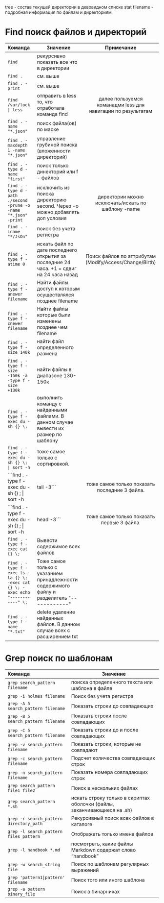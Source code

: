 tree - состав текущей директории в девовидном списке 
stat filename - подробная информация по файлам и директориям
# Find поиск файлов и директорий

| Команда              | Значение                               | Примечание      |
| :------------------- | -------------------------------------- |:---------------:|
|```find``` |рекурсивно показать все что в директории||
|```find .``` | см. выше||
|```find . -print``` |см. выше||
|```find /var/lock \| less``` |отправить в less то, что отработала команда find| далее пользуемся команадми less для навигации по результатам|
|```find . -name "*.json"``` |поиск файла(ов) по маске||
|```find . -maxdepth 1 -name "*.json"``` | управление грубиной поиска (вложенности директорий)||  
|```find . - type d -name "first"``` | поиск только динекторий или f - файлов||  
|```find . - type d -path ./second -prune -o -name "*.json" -print``` | исключить из поиска директорию second. Через -o можно добавлять доп условия|директории можно исключать/искать по шаблону -name|  
|```find . -iname "*/JsOn"``` | поиск без учета регистра||   
|```find . -type f -atime 0``` | искать файл по дате последнего открытия за последние 24 часа. +1 = сдвиг на 24 часа назад |Поиск файлов по аттрибутам (Modify/Access/Change/Birth) | 
|```find . -type f -anewer filename``` | Найти файлы доступ к которым осуществлялся позднее filename  ||
|```find . -type f -cnewer filename``` | Найти файлы которые были изменены позднее чем filename  ||
|```find . -type f -size 140k``` | найти файл определенного размена  ||
|```find . -type f -size -150k -a -type f -size +130k``` | найти файлы в диапазоне 130-150к  ||
|```find . -type f -exec du -sh {} \;``` | выполнить команду с найденными файлами. В данном случае вывести их размер по шаблону  ||
|```find . -type f -exec du -sh {} \; \| sort -h``` | тоже самое только с сортировкой.  ||
|```find . -type f -exec du -sh {} \; \| sort -h | tail -3``` | тоже самое только показать последние 3 файла.  ||
|```find . -type f -exec du -sh {} \; \| sort -h | head -3``` | тоже самое только показать первые 3 файла.  ||
|```find . -type f -exec cat {} \;``` | Вывести содержимое всех файлов  ||
|```find . -type f -exec ls -la {} \; -exec cat {} \; -exec echo "------------" \;``` | Тоже самое только с указанием принадлежности содержимого файлу и разделитель "------------" || 
|```find . -type f -name "*.txt"``` | delete удаление найденных файлов. В данном случае всех с расширением txt  ||



# Grep поиск по шаблонам

| Команда              | Значение                               |
| :------------------- | -------------------------------------- |
|```grep search_pattern filename```| поиска определенного текста или шаблона в файле|
|```grep -i holmes filename```| Поиск без учета регистра|
|```grep -A 5 search_pattern filename```| Показать строки до совпадающих|
|```grep -B 5 search_pattern filename```| Показать строки после совпадающих|
|```grep -C 5 search_pattern filename```| Показать строки до и после совпадающих| 
|```grep -v search_pattern filename```| Показать строки, которые не совпадают|
|```grep -c search_pattern filename```| Подсчет количества совпадающих строк|
|```grep -n search_pattern filename```| Показать номера совпадающих строк|
|```grep search_pattern file1 file2```| Поиск в нескольких файлах|
|```grep search_pattern *.sh```| искать строку только в скриптах оболочки (файлы, заканчивающиеся на .sh)|
|```grep -r search_pattern directory_path```| Рекурсивный поиск всех файлов в каталоге| 
|```grep -l search_pattern files_pattern```| Отображать только имена файлов|
|```grep -l handbook *.md```| посмотреть, какие файлы Markdown содержат слово “handbook”|
|```grep -w search_string file```| Поиск по шаблонам регулярных выражений|
|```grep 'pattern1\|pattern' filename```| Поиск того или иного шаблона|
|```grep -a pattern binary_file```| Поиск в бинарниках|  
